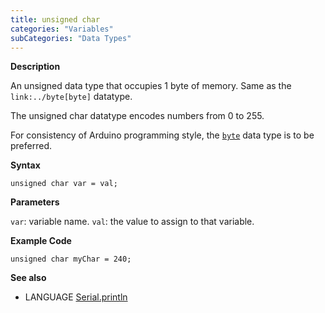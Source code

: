 ```yaml
---
title: unsigned char
categories: "Variables"
subCategories: "Data Types"
---
```


**Description**

An unsigned data type that occupies 1 byte of memory. Same as the
`link:../byte[byte]` datatype.

The unsigned char datatype encodes numbers from 0 to 255.

For consistency of Arduino programming style, the [`byte`](../byte) data
type is to be preferred.

**Syntax**

`unsigned char var = val;`

**Parameters**

`var`: variable name.
`val`: the value to assign to that variable.

**Example Code**

    unsigned char myChar = 240;

**See also**

-   LANGUAGE
    [Serial.println](../../../functions/communication/serial/println)

